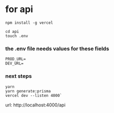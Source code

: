 # for api

```
npm install -g vercel

cd api
touch .env
```

### the .env file needs values for these fields

```
PROD_URL=
DEV_URL=
```

### next steps

```
yarn
yarn generate:prisma
vercel dev --listen 4000`
```

url: http://localhost:4000/api
